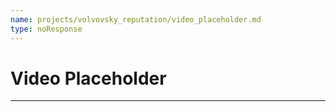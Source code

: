 ```yaml
---
name: projects/volvovsky_reputation/video_placeholder.md
type: noResponse
---
```


# Video Placeholder

---
